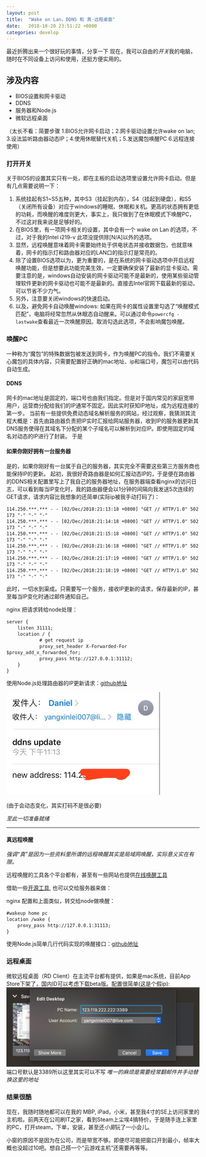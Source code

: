 ```yaml
---
layout: post
title:  "Wake on Lan，DDNS 和 真·远程桌面"
date:   2018-10-20 23:51:22 +0800
categories: develop
---
```


最近折腾出来一个很好玩的事情，分享一下
现在，我可以自由的*开关*我的电脑，随时在不同设备上访问和使用，还挺方便实用的。

## 涉及内容

* BIOS设置和网卡驱动
* DDNS
* 服务器和Node.js
* 微软远程桌面

（太长不看：简要步骤 1.BIOS允许网卡启动；2.网卡驱动设置允许wake on lan; 3.设法监听路由器动态IP；4.使用休眠替代关机；5.发送魔包唤醒PC 6.远程连接使用）

### 打开开关

关于BIOS的设置其实只有一处，即在主板的启动选项里设置允许网卡启动。但是有几点需要说明一下：
1. 系统挂起有S1~S5五种，其中S3（挂起到内存），S4（挂起到硬盘），和S5（关闭所有设备）对应于windows的睡眠、休眠和关机。更高的状态拥有更低的功耗，而唤醒的难度则更大，事实上，我只做到了在休眠模式下唤醒PC，不过这对我来说是足够好的。
2. 在BIOS里，有一项网卡相关的设置，其中会有一个 wake on Lan 的选项，不过，对于我的Intel i219-v 此项没提供除[N/A]以外的选项。
3. 显然，远程唤醒意味着网卡需要始终处于供电状态并接收数据包，也就意味着，网卡的指示灯和路由器对应的LAN口的指示灯是常亮的。
4. 除了设置BIOS选项以为，更为重要的，是在系统的网卡驱动选项中开启远程唤醒功能，但是想要此功能完美生效，一定要确保安装了最新的显卡驱动。需要注意的是，windows自动安装的网卡驱动可能不是最新的，使用某些驱动管理软件更新的网卡驱动也可能不是最新的。直接去Intel官网下载最新的驱动，可以节省不少力气。
5. 另外，注意要关闭windows的快速启动。
6. 以及，避免网卡自动唤醒windows:
如果在网卡的属性设置里勾选了“唤醒模式匹配”，电脑将经常忽然从休眠态自动醒来。可以通过命令`powercfg -lastwake`查看最近一次唤醒原因。取消勾选此选项，不会影响魔包唤醒。

### 唤醒PC

一种称为“魔包”的特殊数据包被发送到网卡，作为唤醒PC的指令。我们不需要关心魔包的具体内容，只需要配置好正确的mac地址、ip和端口号，魔包可以由代码自动生成。

#### DDNS

网卡的mac地址是固定的，端口号也由我们指定。但是对于国内常见的家庭宽带用户，运营商分配给我们的IP通常不固定。因此实时获知IP地址，成为远程连接的第一步。
当前有一些提供免费动态域名解析服务的网站，经过观察，我猜测其流程大概是：首先由路由器负责把IP实时汇报给网站服务器，收到IP的服务器更新其DNS服务使得在其域名下分配的某个子域名可以解析到对应IP。即使用固定的域名对动态的IP进行了封装。 
于是

#### 如果你刚好拥有一台服务器 

是的，如果你刚好有一台属于自己的服务器，其实完全不需要这些第三方服务商也能保持IP的更新。
起初，我很好奇路由器是如何汇报动态IP的，于是便在路由器的DDNS相关配置里写上了我自己的服务器地址，在服务器端查看nginx的访问日志，可以看到每当IP变化时，我的路由器便会以1分钟的间隔向我发送5次连续的GET请求，请求内容比我想象的还简单(实际ip被我手动打码了)：

```
114.250.***.*** - - [02/Dec/2018:21:13:18 +0800] "GET // HTTP/1.0" 502 173 "-" "-" "-"
114.250.***.*** - - [02/Dec/2018:21:14:18 +0800] "GET // HTTP/1.0" 502 173 "-" "-" "-"
114.250.***.*** - - [02/Dec/2018:21:15:18 +0800] "GET // HTTP/1.0" 502 173 "-" "-" "-"
114.250.***.*** - - [02/Dec/2018:21:16:18 +0800] "GET // HTTP/1.0" 502 173 "-" "-" "-"
114.250.***.*** - - [02/Dec/2018:21:17:19 +0800] "GET // HTTP/1.0" 502 173 "-" "-" "-"
114.250.***.*** - - [02/Dec/2018:21:18:19 +0800] "GET // HTTP/1.0" 502 173 "-" "-" "-"
```

此时，一切水到渠成。只需要写一个服务，接收IP更新的请求，保存最新的IP，甚至每当IP变化时通过邮件通知自己。

nginx 把请求转给node处理：

```
server {
    listen 31111;
    location / {
            # get request ip
            proxy_set_header X-Forwarded-For $proxy_add_x_forwarded_for;
            proxy_pass http://127.0.0.1:31112;
    }
}
```

使用Node.js处理路由器的IP更新请求：[github地址](https://github.com/YangXinlei/MyCloudPC/blob/master/ddns_report.js)

![更新邮件](/src/images/20181020/email.jpg)

(由于会动态变化，其实打码不是很必要)

*至此一切准备就绪*

* * *

#### 真远程唤醒

*强调“真”是因为一些资料里所谓的远程唤醒其实是局域网唤醒，实际意义实在有限。*

远程唤醒的工具各个平台都有，甚至有一些网站也提供[在线唤醒工具](https://www.depicus.com/wake-on-lan/woli)

借助一些[开源工具](https://github.com/agnat/node_wake_on_lan), 也可以交给服务器来做：

nginx 配置和上面类似，转交给node做唤醒：

```
#wakeup home pc
location /wake {
    proxy_pass http://127.0.0.1:31113;
}
```

使用Node.js简单几行代码实现的唤醒接口：[github地址](https://github.com/YangXinlei/MyCloudPC/blob/master/wakeup.js)

### 远程桌面

微软远程桌面（RD Client）在主流平台都有提供，如果是mac系统，目前App Store下架了，国内ID可以考虑下载beta版。配置很简单(这是个假ip):
![RDConf](/src/images/20181020/RDConf.png)
端口号默认是3389所以这里其实可以不写
*唯一的麻烦是需要经常翻邮件并手动替换这里的地址*

### 结果很酷

现在，我随时随地都可以在我的 MBP, iPad，小米，甚至我4寸的SE上访问家里的主机啦。前两天在公司刷IT之家，看到Steam上尘埃4搞特价，于是随手连上家里的PC，打开steam，下单，安装，甚至还*小窗*玩了一小会儿。

小窗的原因不是因为在公司，而是带宽不够。即便尽可能把窗口开到最小，帧率大概也没超过10吧。想自己搭一个“云游戏主机”还需要再等等。
